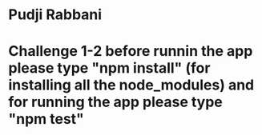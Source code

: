 # Pudji Rabbani
# Challenge 1-2 before runnin the app please type "npm install" (for installing all the node_modules) and for running the app please type "npm test"
